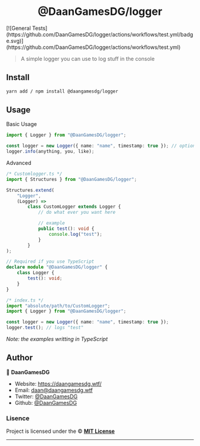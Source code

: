 <h1 align="center">@DaanGamesDG/logger</h1>
[![General Tests](https://github.com/DaanGamesDG/logger/actions/workflows/test.yml/badge.svg)](https://github.com/DaanGamesDG/logger/actions/workflows/test.yml)

> A simple logger you can use to log stuff in the console

## Install

```sh
yarn add / npm install @daangamesdg/logger
```

## Usage

Basic Usage

```ts
import { Logger } from "@DaanGamesDG/logger";

const logger = new Logger({ name: "name", timestamp: true }); // options: { name: string; timestamp?: boolean (default = true) }
logger.info(anything, you, like);
```

Advanced

```ts
/* Customlogger.ts */
import { Structures } from "@DaanGamesDG/logger";

Structures.extend(
	"Logger",
	(Logger) =>
		class CustomLogger extends Logger {
			// do what ever you want here

			// example
			public test(): void {
				console.log("test");
			}
		}
);

// Required if you use TypeScript
declare module "@DaanGamesDG/logger" {
	class Logger {
		test(): void;
	}
}

/* index.ts */
import "absolute/path/to/CustomLogger";
import { Logger } from "@DaanGamesDG/logger";

const logger = new Logger({ name: "name", timestamp: true });
logger.test(); // logs "test"
```

*Note: the examples writting in TypeScript*

## Author

👤 **DaanGamesDG**

- Website: https://daangamesdg.wtf/
- Email: <daan@daangamesdg.wtf>
- Twitter: [@DaanGamesDG](https://twitter.com/DaanGamesDG)
- Github: [@DaanGamesDG](https://github.com/DaanGamesDG)

### Lisence

Project is licensed under the © [**MIT License**](/LICENSE)

---
